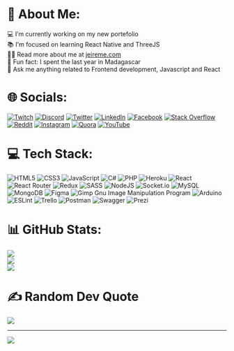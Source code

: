 # 🌟 About Me:
💻  I’m currently working on my new portefolio<br>📚  I'm focused on learning React Native and ThreeJS<br>👨‍💻  Read more about me at [jeireme.com](https://www.jeireme.com/)<br>🌴  Fun fact: I spent the last year in Madagascar<br>💬  Ask me anything related to Frontend development, Javascript and React

# 🌐 Socials:
[![Twitch](https://img.shields.io/badge/Twitch-%239146FF.svg?logo=Twitch&logoColor=white)](https://twitch.tv/JeremietteDePoulet) [![Discord](https://img.shields.io/badge/Discord-%237289DA.svg?logo=discord&logoColor=white)](https://discord.gg/Jeireme#5196) [![Twitter](https://img.shields.io/badge/Twitter-%231DA1F2.svg?logo=Twitter&logoColor=white)](https://twitter.com/jeireme) [![LinkedIn](https://img.shields.io/badge/LinkedIn-%230077B5.svg?logo=linkedin&logoColor=white)](https://linkedin.com/in/jeremie-piard) [![Facebook](https://img.shields.io/badge/Facebook-%231877F2.svg?logo=Facebook&logoColor=white)](https://facebook.com/jeireme) [![Stack Overflow](https://img.shields.io/badge/-Stackoverflow-FE7A16?logo=stack-overflow&logoColor=white)](https://stackoverflow.com/users/jeireme) [![Reddit](https://img.shields.io/badge/Reddit-%23FF4500.svg?logo=Reddit&logoColor=white)](https://reddit.com/user/jeireme) [![Instagram](https://img.shields.io/badge/Instagram-%23E4405F.svg?logo=Instagram&logoColor=white)](https://instagram.com/jeireme) [![Quora](https://img.shields.io/badge/Quora-%23B92B27.svg?logo=Quora&logoColor=white)](https://quora.com/profile/Jérémie-Piard) [![YouTube](https://img.shields.io/badge/YouTube-%23FF0000.svg?logo=YouTube&logoColor=white)](https://youtube.com/@jeireme) 

# 💻 Tech Stack:
![HTML5](https://img.shields.io/badge/html5-%23E34F26.svg?style=for-the-badge&logo=html5&logoColor=white) ![CSS3](https://img.shields.io/badge/css3-%231572B6.svg?style=for-the-badge&logo=css3&logoColor=white) ![JavaScript](https://img.shields.io/badge/javascript-%23323330.svg?style=for-the-badge&logo=javascript&logoColor=%23F7DF1E) ![C#](https://img.shields.io/badge/c%23-%23239120.svg?style=for-the-badge&logo=c-sharp&logoColor=white) ![PHP](https://img.shields.io/badge/php-%23777BB4.svg?style=for-the-badge&logo=php&logoColor=white) ![Heroku](https://img.shields.io/badge/heroku-%23430098.svg?style=for-the-badge&logo=heroku&logoColor=white) ![React](https://img.shields.io/badge/react-%2320232a.svg?style=for-the-badge&logo=react&logoColor=%2361DAFB) ![React Router](https://img.shields.io/badge/React_Router-CA4245?style=for-the-badge&logo=react-router&logoColor=white) ![Redux](https://img.shields.io/badge/redux-%23593d88.svg?style=for-the-badge&logo=redux&logoColor=white) ![SASS](https://img.shields.io/badge/SASS-hotpink.svg?style=for-the-badge&logo=SASS&logoColor=white) ![NodeJS](https://img.shields.io/badge/node.js-6DA55F?style=for-the-badge&logo=node.js&logoColor=white) ![Socket.io](https://img.shields.io/badge/Socket.io-black?style=for-the-badge&logo=socket.io&badgeColor=010101) ![MySQL](https://img.shields.io/badge/mysql-%2300f.svg?style=for-the-badge&logo=mysql&logoColor=white) ![MongoDB](https://img.shields.io/badge/MongoDB-%234ea94b.svg?style=for-the-badge&logo=mongodb&logoColor=white) 	![Figma](https://img.shields.io/badge/figma-%23F24E1E.svg?style=for-the-badge&logo=figma&logoColor=white) ![Gimp Gnu Image Manipulation Program](https://img.shields.io/badge/Gimp-657D8B?style=for-the-badge&logo=gimp&logoColor=FFFFFF) ![Arduino](https://img.shields.io/badge/-Arduino-00979D?style=for-the-badge&logo=Arduino&logoColor=white) ![ESLint](https://img.shields.io/badge/ESLint-4B3263?style=for-the-badge&logo=eslint&logoColor=white) ![Trello](https://img.shields.io/badge/Trello-%23026AA7.svg?style=for-the-badge&logo=Trello&logoColor=white) ![Postman](https://img.shields.io/badge/Postman-FF6C37?style=for-the-badge&logo=postman&logoColor=white) ![Swagger](https://img.shields.io/badge/-Swagger-%23Clojure?style=for-the-badge&logo=swagger&logoColor=white) ![Prezi](https://img.shields.io/badge/Prezi-%23000000.svg?style=for-the-badge&logo=Prezi&logoColor=white)

# 📊 GitHub Stats:
![](https://github-readme-stats.vercel.app/api?username=jeireme&theme=tokyonight&hide_border=false&include_all_commits=true&count_private=false)<br/>
![](https://github-readme-streak-stats.herokuapp.com/?user=jeireme&theme=tokyonight&hide_border=false)<br/>
![](https://github-readme-stats.vercel.app/api/top-langs/?username=jeireme&theme=tokyonight&hide_border=false&include_all_commits=true&count_private=false&layout=compact)

# ✍️ Random Dev Quote
![](https://quotes-github-readme.vercel.app/api?type=horizontal&theme=radical)

---
[![](https://visitcount.itsvg.in/api?id=jeireme&icon=0&color=0)](https://visitcount.itsvg.in)

<!-- Proudly created with GPRM ( https://gprm.itsvg.in ) -->
